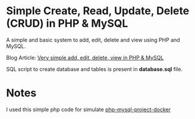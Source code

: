 Simple Create, Read, Update, Delete (CRUD) in PHP & MySQL
========

A simple and basic system to add, edit, delete and view using PHP and MySQL.

Blog Article: [Very simple add, edit, delete, view in PHP & MySQL](http://blog.chapagain.com.np/very-simple-add-edit-delete-view-in-php-mysql/)

SQL script to create database and tables is present in **database.sql** file.

Notes
========

I used this simple php code for simulate [php-mysql-project-docker](https://github.com/pobyzaarif/php-mysql-project-docker)
